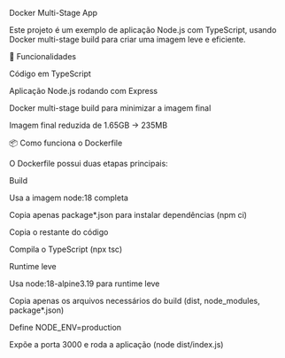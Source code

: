 Docker Multi-Stage App

Este projeto é um exemplo de aplicação Node.js com TypeScript, usando Docker multi-stage build para criar uma imagem leve e eficiente.

🚀 Funcionalidades

Código em TypeScript

Aplicação Node.js rodando com Express

Docker multi-stage build para minimizar a imagem final

Imagem final reduzida de 1.65GB → 235MB

📦 Como funciona o Dockerfile

O Dockerfile possui duas etapas principais:

Build

Usa a imagem node:18 completa

Copia apenas package*.json para instalar dependências (npm ci)

Copia o restante do código

Compila o TypeScript (npx tsc)

Runtime leve

Usa node:18-alpine3.19 para runtime leve

Copia apenas os arquivos necessários do build (dist, node_modules, package*.json)

Define NODE_ENV=production

Expõe a porta 3000 e roda a aplicação (node dist/index.js)